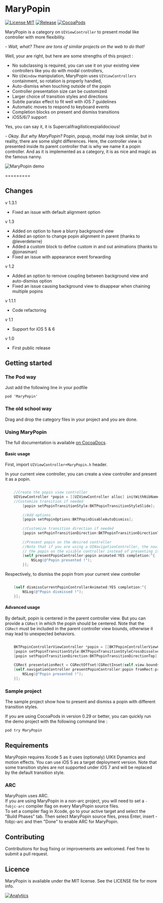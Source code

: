 MaryPopin
=========
[![License MIT](https://img.shields.io/badge/license-MIT-green.svg)](https://github.com/Backelite/MaryPopin/blob/master/LICENSE)
[![Release](http://img.shields.io/github/release/Backelite/MaryPopin.svg)](https://github.com/Backelite/MaryPopin)
[![CocoaPods](http://img.shields.io/cocoapods/v/MaryPopin.svg)](https://github.com/Backelite/MaryPopin)

MaryPopin is a category on `UIViewController` to present modal like controller with more flexibility.

*- Wait, what? There are tons of similar projects on the web to do that!*

Well, your are right, but here are some strengths of this project :

* No subclassing is required, you can use it on your existing view controllers like you do with modal controllers,
* No `UIWindow` manipulation, MaryPopin uses `UIViewControllers` containment, so rotation is properly handled,
* Auto-dismiss when touching outside of the popin
* Controller presentation size can be customized
* Larger choice of transition styles and directions
* Subtle paralax effect to fit well with iOS 7 guidelines
* Automatic moves to respond to keyboard events
* Completion blocks on present and dismiss transitions
* iOS5/6/7 support

Yes, you can say it, it is Supercalifragilisticexpialidocious!

*- Okay. But why MaryPopin?*
Popin, popup, modal may look similar, but in reality, there are some slight differences. Here, the controller view is presented inside its parent controller 
that is why we name it a popin controller. And as it is implemented as a category, it is as nice and magic as the famous nanny.

![MaryPopin demo](https://github.com/Backelite/MaryPopin/raw/master/MaryPopin.gif "Sample project animation")

=========

## Changes
v 1.3.1
* Fixed an issue with default alignment option

v 1.3
* Added on option to have a blurry background view
* Added an option to change popin alignment in parent (thanks to @leverdeterre)
* Added a custom block to define custom in and out animations (thanks to @jonasman)
* Fixed an issue with appearance event forwarding

v 1.2

* Added an option to remove coupling between background view and auto-dismiss option
* Fixed an issue causing background view to disappear when chaining multiple popins

v 1.1.1

* Code refactoring

v 1.1

* Support for iOS 5 & 6

v 1.0

* First public release

## Getting started
### The Pod way
Just add the following line in your podfile

	pod 'MaryPopin'

### The old school way
Drag and drop the category files in your project and you are done.

### Using MaryPopin
The full documentation is available [on CocoaDocs](http://cocoadocs.org/docsets/MaryPopin/).

#### Basic usage

First, import `UIViewController+MaryPopin.h` header.

In your current view controller, you can create a view controller and present it as a popin.

```Objective-C

	//Create the popin view controller
	UIViewController *popin = [[UIViewController alloc] initWithNibName:@"NibName" bundle:@"Bundle"];
	//Customize transition if needed
	    [popin setPopinTransitionStyle:BKTPopinTransitionStyleSlide];
	    
		//Add options
		[popin setPopinOptions:BKTPopinDisableAutoDismiss];
		
		//Customize transition direction if needed
	    [popin setPopinTransitionDirection:BKTPopinTransitionDirectionTop];
		
		//Present popin on the desired controller
		//Note that if you are using a UINavigationController, the navigation bar will be active if you present
		// the popin on the visible controller instead of presenting it on the navigation controller
	    [self presentPopinController:popin animated:YES completion:^{
	        NSLog(@"Popin presented !");
	    }];
```

Respectively, to dismiss the popin from your current view controller

```Objective-C

	[self dismissCurrentPopinControllerAnimated:YES completion:^{
        NSLog(@"Popin dismissed !");
    }];
```
#### Advanced usage
By default, popin is centered in the parent controller view. But you can provide a `CGRect` in which the popin should be centered. Note that the `CGRect` must be included in the parent controller view bounds, otherwise it may lead to unexpected behaviors.

```Objective-C

	BKTPopinControllerViewController *popin = [[BKTPopinControllerViewController alloc] init];
    [popin setPopinTransitionStyle:BKTPopinTransitionStyleCrossDissolve];
    [popin setPopinTransitionDirection:BKTPopinTransitionDirectionTop];
    
    CGRect presentationRect = CGRectOffset(CGRectInset(self.view.bounds, 0.0, 100.0), 0.0, 200.0);
    [self.navigationController presentPopinController:popin fromRect:presentationRect animated:YES completion:^{
        NSLog(@"Popin presented !");
    }];
```

### Sample project
The sample project show how to present and dismiss a popin with different transition styles. 

If you are using CocoaPods in version 0.29 or better, you can quickly run the demo project with the following command line :

	pod try MaryPopin

## Requirements
MaryPopin requires Xcode 5 as it uses (optionaly) UIKit Dynamics and motion effects. You can use iOS 5 as a target deployment version. Note that some transition styles are not supported under iOS 7 and will be replaced by the default transition style.

### ARC
MaryPopin uses ARC.  
If you are using MaryPopin in a non-arc project, you will need to set a `-fobjc-arc` compiler flag on every MaryPopin source files.  
To set a compiler flag in Xcode, go to your active target and select the "Build Phases" tab. Then select MaryPopin source files, press Enter, insert -fobjc-arc and then "Done" to enable ARC for MaryPopin.

## Contributing
Contributions for bug fixing or improvements are welcomed. Feel free to submit a pull request.

## Licence
MaryPopin is available under the MIT license. See the LICENSE file for more info.

[![Analytics](https://ga-beacon.appspot.com/UA-44164731-1/mary-popin/readme?pixel)](https://github.com/igrigorik/ga-beacon)
